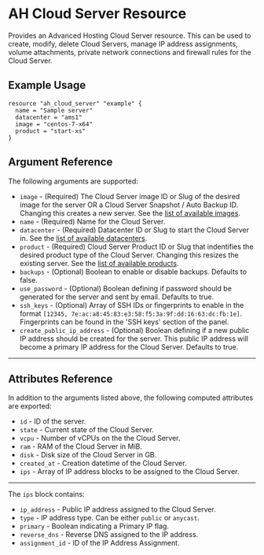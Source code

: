 # AH Cloud Server Resource

Provides an Advanced Hosting Cloud Server resource. This can be used to create, modify, delete Cloud Servers, manage IP address assignments, volume attachments, private network connections and firewall rules for the Cloud Server.

## Example Usage

```hcl
resource "ah_cloud_server" "example" {
  name = "Sample server"
  datacenter = "ams1"
  image = "centos-7-x64"
  product = "start-xs"
}
```

## Argument Reference

The following arguments are supported:

* `image` - (Required) The Cloud Server image ID or Slug of the desired image for the server OR a Cloud Server Snapshot / Auto Backup ID. Changing this creates a new server. See the [list of available images](https://websa.advancedhosting.com/slugs).
* `name` - (Required) Name for the Cloud Server.
* `datacenter` - (Required) Datacenter ID or Slug to start the Cloud Server in. See the [list of available datacenters](https://websa.advancedhosting.com/slugs).
* `product` - (Required) Cloud Server Product ID or Slug that indentifies the desired product type of the Cloud Server. Changing this resizes the existing server. See the [list of available products](https://websa.advancedhosting.com/slugs).
* `backups` - (Optional) Boolean to enable or disable backups. Defaults to false.
* `use_password` - (Optional) Boolean defining if password should be generated for the server and sent by email. Defaults to true.
* `ssh_keys` - (Optional) Array of SSH IDs or fingerprints to enable in
   the format `[12345, 7e:ac:a8:45:83:e3:58:f5:3a:9f:dd:16:63:dc:fb:1e]`. Fingerprints can be found in the 'SSH keys' section of the panel.
* `create_public_ip_address` - (Optional) Boolean defining if a new public IP address should be created for the server. This public IP address will become a primary IP address for the Cloud Server. Defaults to true.

---

## Attributes Reference

In addition to the arguments listed above, the following computed attributes are exported:

* `id` - ID of the server.
* `state` - Current state of the Cloud Server.
* `vcpu` - Number of vCPUs on the the Cloud Server.
* `ram` - RAM of the Cloud Server in MiB.
* `disk` - Disk size of the Cloud Server in GB.
* `created_at` - Creation datetime of the Cloud Server.
* `ips` -  Array of IP address blocks to be assigned to the Cloud Server.

---

The `ips` block contains:
* `ip_address` - Public IP address assigned to the Cloud Server.
* `type` - IP address type. Can be either `public` or `anycast`.
* `primary` - Boolean indicating a Primary IP flag.
* `reverse_dns` - Reverse DNS assigned to the IP address.
* `assignment_id` - ID of the IP Address Assignment.
